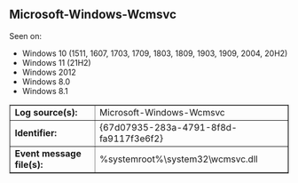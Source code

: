 ## Microsoft-Windows-Wcmsvc

Seen on:
* Windows 10 (1511, 1607, 1703, 1709, 1803, 1809, 1903, 1909, 2004, 20H2)
* Windows 11 (21H2)
* Windows 2012
* Windows 8.0
* Windows 8.1

<table border="1" class="docutils">
  <tbody>
    <tr>
      <td><b>Log source(s):</b></td>
      <td>Microsoft-Windows-Wcmsvc</td>
    </tr>
    <tr>
      <td><b>Identifier:</b></td>
      <td>{67d07935-283a-4791-8f8d-fa9117f3e6f2}</td>
    </tr>
    <tr>
      <td><b>Event message file(s):</b></td>
      <td>%systemroot%\system32\wcmsvc.dll</td>
    </tr>
  </tbody>
</table>

&nbsp;

